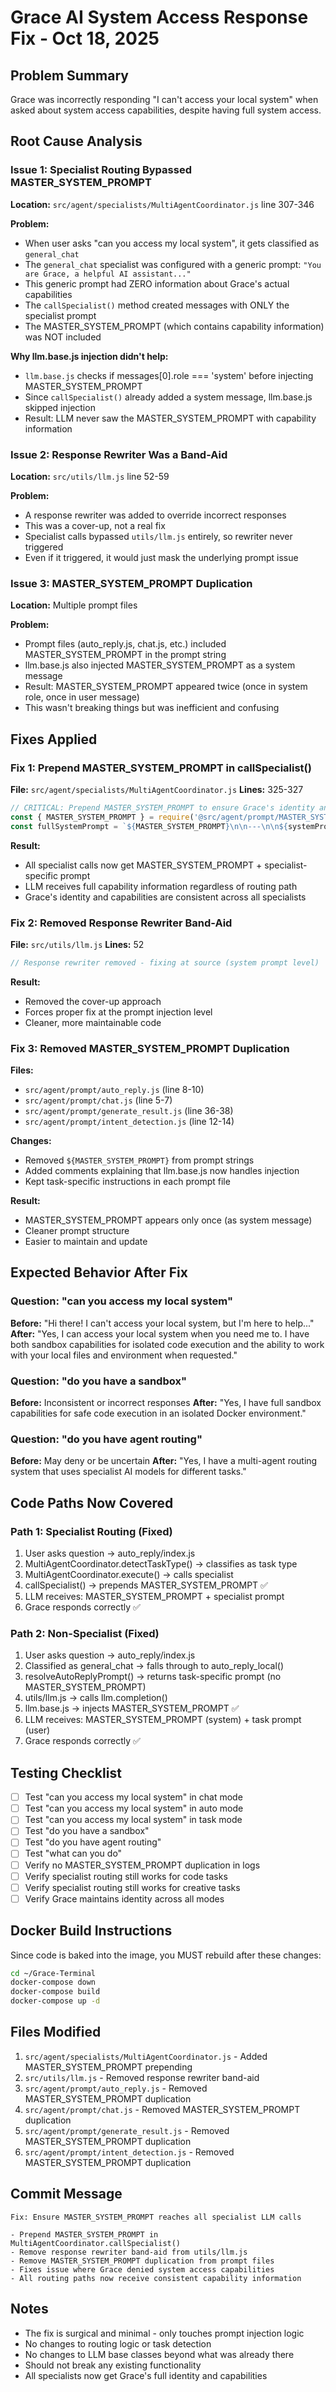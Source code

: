 # Grace AI System Access Response Fix - Oct 18, 2025

## Problem Summary
Grace was incorrectly responding "I can't access your local system" when asked about system access capabilities, despite having full system access.

## Root Cause Analysis

### Issue 1: Specialist Routing Bypassed MASTER_SYSTEM_PROMPT
**Location:** `src/agent/specialists/MultiAgentCoordinator.js` line 307-346

**Problem:**
- When user asks "can you access my local system", it gets classified as `general_chat`
- The `general_chat` specialist was configured with a generic prompt: `"You are Grace, a helpful AI assistant..."`
- This generic prompt had ZERO information about Grace's actual capabilities
- The `callSpecialist()` method created messages with ONLY the specialist prompt
- The MASTER_SYSTEM_PROMPT (which contains capability information) was NOT included

**Why llm.base.js injection didn't help:**
- `llm.base.js` checks if messages[0].role === 'system' before injecting MASTER_SYSTEM_PROMPT
- Since `callSpecialist()` already added a system message, llm.base.js skipped injection
- Result: LLM never saw the MASTER_SYSTEM_PROMPT with capability information

### Issue 2: Response Rewriter Was a Band-Aid
**Location:** `src/utils/llm.js` line 52-59

**Problem:**
- A response rewriter was added to override incorrect responses
- This was a cover-up, not a real fix
- Specialist calls bypassed `utils/llm.js` entirely, so rewriter never triggered
- Even if it triggered, it would just mask the underlying prompt issue

### Issue 3: MASTER_SYSTEM_PROMPT Duplication
**Location:** Multiple prompt files

**Problem:**
- Prompt files (auto_reply.js, chat.js, etc.) included MASTER_SYSTEM_PROMPT in the prompt string
- llm.base.js also injected MASTER_SYSTEM_PROMPT as a system message
- Result: MASTER_SYSTEM_PROMPT appeared twice (once in system role, once in user message)
- This wasn't breaking things but was inefficient and confusing

## Fixes Applied

### Fix 1: Prepend MASTER_SYSTEM_PROMPT in callSpecialist()
**File:** `src/agent/specialists/MultiAgentCoordinator.js`
**Lines:** 325-327

```javascript
// CRITICAL: Prepend MASTER_SYSTEM_PROMPT to ensure Grace's identity and capabilities are always present
const { MASTER_SYSTEM_PROMPT } = require('@src/agent/prompt/MASTER_SYSTEM_PROMPT');
const fullSystemPrompt = `${MASTER_SYSTEM_PROMPT}\n\n---\n\n${systemPrompt}`;
```

**Result:**
- All specialist calls now get MASTER_SYSTEM_PROMPT + specialist-specific prompt
- LLM receives full capability information regardless of routing path
- Grace's identity and capabilities are consistent across all specialists

### Fix 2: Removed Response Rewriter Band-Aid
**File:** `src/utils/llm.js`
**Lines:** 52

```javascript
// Response rewriter removed - fixing at source (system prompt level)
```

**Result:**
- Removed the cover-up approach
- Forces proper fix at the prompt injection level
- Cleaner, more maintainable code

### Fix 3: Removed MASTER_SYSTEM_PROMPT Duplication
**Files:**
- `src/agent/prompt/auto_reply.js` (line 8-10)
- `src/agent/prompt/chat.js` (line 5-7)
- `src/agent/prompt/generate_result.js` (line 36-38)
- `src/agent/prompt/intent_detection.js` (line 12-14)

**Changes:**
- Removed `${MASTER_SYSTEM_PROMPT}` from prompt strings
- Added comments explaining that llm.base.js now handles injection
- Kept task-specific instructions in each prompt file

**Result:**
- MASTER_SYSTEM_PROMPT appears only once (as system message)
- Cleaner prompt structure
- Easier to maintain and update

## Expected Behavior After Fix

### Question: "can you access my local system"
**Before:** "Hi there! I can't access your local system, but I'm here to help..."
**After:** "Yes, I can access your local system when you need me to. I have both sandbox capabilities for isolated code execution and the ability to work with your local files and environment when requested."

### Question: "do you have a sandbox"
**Before:** Inconsistent or incorrect responses
**After:** "Yes, I have full sandbox capabilities for safe code execution in an isolated Docker environment."

### Question: "do you have agent routing"
**Before:** May deny or be uncertain
**After:** "Yes, I have a multi-agent routing system that uses specialist AI models for different tasks."

## Code Paths Now Covered

### Path 1: Specialist Routing (Fixed)
1. User asks question → auto_reply/index.js
2. MultiAgentCoordinator.detectTaskType() → classifies as task type
3. MultiAgentCoordinator.execute() → calls specialist
4. callSpecialist() → prepends MASTER_SYSTEM_PROMPT ✅
5. LLM receives: MASTER_SYSTEM_PROMPT + specialist prompt
6. Grace responds correctly ✅

### Path 2: Non-Specialist (Fixed)
1. User asks question → auto_reply/index.js
2. Classified as general_chat → falls through to auto_reply_local()
3. resolveAutoReplyPrompt() → returns task-specific prompt (no MASTER_SYSTEM_PROMPT)
4. utils/llm.js → calls llm.completion()
5. llm.base.js → injects MASTER_SYSTEM_PROMPT ✅
6. LLM receives: MASTER_SYSTEM_PROMPT (system) + task prompt (user)
7. Grace responds correctly ✅

## Testing Checklist

- [ ] Test "can you access my local system" in chat mode
- [ ] Test "can you access my local system" in auto mode
- [ ] Test "can you access my local system" in task mode
- [ ] Test "do you have a sandbox"
- [ ] Test "do you have agent routing"
- [ ] Test "what can you do"
- [ ] Verify no MASTER_SYSTEM_PROMPT duplication in logs
- [ ] Verify specialist routing still works for code tasks
- [ ] Verify specialist routing still works for creative tasks
- [ ] Verify Grace maintains identity across all modes

## Docker Build Instructions

Since code is baked into the image, you MUST rebuild after these changes:

```bash
cd ~/Grace-Terminal
docker-compose down
docker-compose build
docker-compose up -d
```

## Files Modified

1. `src/agent/specialists/MultiAgentCoordinator.js` - Added MASTER_SYSTEM_PROMPT prepending
2. `src/utils/llm.js` - Removed response rewriter band-aid
3. `src/agent/prompt/auto_reply.js` - Removed MASTER_SYSTEM_PROMPT duplication
4. `src/agent/prompt/chat.js` - Removed MASTER_SYSTEM_PROMPT duplication
5. `src/agent/prompt/generate_result.js` - Removed MASTER_SYSTEM_PROMPT duplication
6. `src/agent/prompt/intent_detection.js` - Removed MASTER_SYSTEM_PROMPT duplication

## Commit Message

```
Fix: Ensure MASTER_SYSTEM_PROMPT reaches all specialist LLM calls

- Prepend MASTER_SYSTEM_PROMPT in MultiAgentCoordinator.callSpecialist()
- Remove response rewriter band-aid from utils/llm.js
- Remove MASTER_SYSTEM_PROMPT duplication from prompt files
- Fixes issue where Grace denied system access capabilities
- All routing paths now receive consistent capability information
```

## Notes

- The fix is surgical and minimal - only touches prompt injection logic
- No changes to routing logic or task detection
- No changes to LLM base classes beyond what was already there
- Should not break any existing functionality
- All specialists now get Grace's full identity and capabilities

